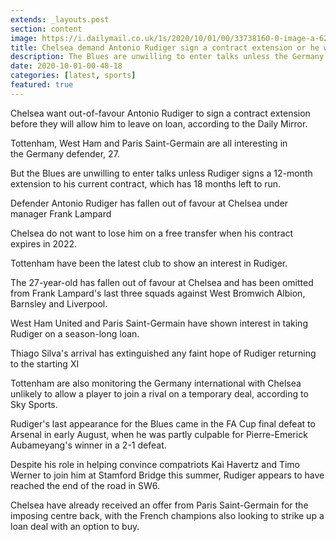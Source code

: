 ```yaml
---
extends: _layouts.post
section: content
image: https://i.dailymail.co.uk/1s/2020/10/01/00/33738160-0-image-a-62_1601509274656.jpg 
title: Chelsea demand Antonio Rudiger sign a contract extension or he will not leave the club this month 
description: The Blues are unwilling to enter talks unless the Germany defender signs a 12-month extension to his current contract, which has 18 months left to run. 
date: 2020-10-01-00-48-18 
categories: [latest, sports] 
featured: true 
--- 
```

Chelsea want out-of-favour Antonio Rudiger to sign a contract extension before they will allow him to leave on loan, according to the Daily Mirror.

Tottenham, West Ham and Paris Saint-Germain are all interesting in the Germany defender, 27.

But the Blues are unwilling to enter talks unless Rudiger signs a 12-month extension to his current contract, which has 18 months left to run.

Defender Antonio Rudiger has fallen out of favour at Chelsea under manager Frank Lampard

Chelsea do not want to lose him on a free transfer when his contract expires in 2022.

Tottenham have been the latest club to show an interest in Rudiger.

The 27-year-old has fallen out of favour at Chelsea and has been omitted from Frank Lampard's last three squads against West Bromwich Albion, Barnsley and Liverpool. 

West Ham United and Paris Saint-Germain have shown interest in taking Rudiger on a season-long loan.

Thiago Silva's arrival has extinguished any faint hope of Rudiger returning to the starting XI

Tottenham are also monitoring the Germany international with Chelsea unlikely to allow a player to join a rival on a temporary deal, according to Sky Sports. 

Rudiger's last appearance for the Blues came in the FA Cup final defeat to Arsenal in early August, when he was partly culpable for Pierre-Emerick Aubameyang's winner in a 2-1 defeat.

Despite his role in helping convince compatriots Kai Havertz and Timo Werner to join him at Stamford Bridge this summer, Rudiger appears to have reached the end of the road in SW6. 

Chelsea have already received an offer from Paris Saint-Germain for the imposing centre back, with the French champions also looking to strike up a loan deal with an option to buy.   

